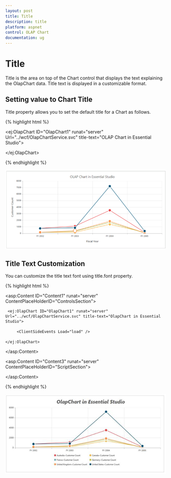 ```yaml
---
layout: post
title: Title
description: title
platform: aspnet
control: OLAP Chart
documentation: ug
---
```


# Title

Title is the area on top of the Chart control that displays the text explaining the OlapChart data. Title text is displayed in a customizable format.  

## Setting value to Chart Title

Title property allows you to set the default title for a Chart as follows. 

{% highlight html %}

<ej:OlapChart ID="OlapChart1" runat="server" Url="../wcf/OlapChartService.svc" title-text="OLAP Chart in Essential Studio">

 </ej:OlapChart>

{% endhighlight %}

 ![C:/Users/Tamilarasu .M/Pictures/document/Chart/ChartSettingtitile.png](Title_images/Title_img1.png) 



## Title Text Customization 

You can customize the title text font using title.font property.

{% highlight html %}

<asp:Content ID="Content1" runat="server" ContentPlaceHolderID="ControlsSection">

     <ej:OlapChart ID="OlapChart1" runat="server" Url="../wcf/OlapChartService.svc" title-text="OlapChart in Essential Studio">

         <ClientSideEvents Load="load" />

    </ej:OlapChart>

</asp:Content>

<asp:Content ID="Content3" runat="server" ContentPlaceHolderID="ScriptSection">

<script type="text/javascript">

        function load(args) {

            this.model.title.font.size = "30px",

            this.model.title.font.fontStyle = "italic",

            this.model.title.font.fontWeight = "bold"

        }

</script>

</asp:Content>

{% endhighlight %}

 ![C:/Users/Tamilarasu .M/Pictures/document/Chart/chartTitle.png](Title_images/Title_img2.png) 



